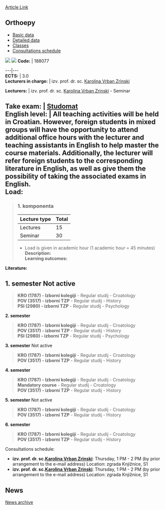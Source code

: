 [Article Link](https://www.fhs.hr/en/course/ort_b)

## Orthoepy
  * [Basic data](https://www.fhs.hr/en/course/ort_b#v1id-523810_379546_1_0 "Basic data")
  * [Detailed data](https://www.fhs.hr/en/course/ort_b#v1id-523810_379546_1_1 "Detailed data")
  * [Classes](https://www.fhs.hr/en/course/ort_b#v1id-523810_379546_1_2 "Classes")
  * [Consultations schedule](https://www.fhs.hr/en/course/ort_b#v1id-523810_379546_1_3 "Consultations schedule")


[![](https://www.fhs.hr/img/flags/gif/hr.gif)](https://www.fhs.hr/predmet/pra_b) [![](https://www.fhs.hr/img/flags/gif/gb.gif)](https://www.fhs.hr/en/course/ort_b)
**Code:** |  188077  
  
---|---  
**ECTS:** |  3.0   
**Lecturers in charge:** |  izv. prof. dr. sc. [Karolina Vrban Zrinski](https://www.fhs.hr/staff/karolina.vrban_zrinski)   
  
**Lecturers:** |  izv. prof. dr. sc. [Karolina Vrban Zrinski](https://www.fhs.hr/djelatnik/karolina.vrban_zrinski) - Seminar  
  
**Take exam:** |  [Studomat](http://www.isvu.hr/studomat)  
**English level:** |  All teaching activities will be held in Croatian. However, foreign students in mixed groups will have the opportunity to attend additional office hours with the lecturer and teaching assistants in English to help master the course materials. Additionally, the lecturer will refer foreign students to the corresponding literature in English, as well as give them the possibility of taking the associated exams in English.   
**Load:**  
---  
> ### 1. komponenta
> | Lecture type | Total  
> ---|---  
> Lectures | 15  
> Seminar | 30  
> * Load is given in academic hour (1 academic hour = 45 minutes)   
**Description:**  
> **Learning outcomes:**  

  
**Literature:**  

  
**1. semester** Not active  
---  
> **KRO (1787) - Izborni kolegiji** - Regular studij - Croatology  
>  **POV (3517) - izborni TZP** - Regular studij - History  
>  **PSI (2980) - izborni TZP** - Regular studij - Psychology  
>   
  
**2. semester**  
> **KRO (1787) - Izborni kolegiji** - Regular studij - Croatology  
>  **POV (3517) - izborni TZP** - Regular studij - History  
>  **PSI (2980) - izborni TZP** - Regular studij - Psychology  
>   
  
**3. semester** Not active  
> **KRO (1787) - Izborni kolegiji** - Regular studij - Croatology  
>  **POV (3517) - izborni TZP** - Regular studij - History  
>   
  
**4. semester**  
> **KRO (1787) - Izborni kolegiji** - Regular studij - Croatology  
>  **Mandatory course** - Regular studij - Croatology  
>  **POV (3517) - izborni TZP** - Regular studij - History  
>   
  
**5. semester** Not active  
> **KRO (1787) - Izborni kolegiji** - Regular studij - Croatology  
>  **POV (3517) - izborni TZP** - Regular studij - History  
>   
  
**6. semester**  
> **KRO (1787) - Izborni kolegiji** - Regular studij - Croatology  
>  **POV (3517) - izborni TZP** - Regular studij - History  
>   
Consultations schedule: 
  * **izv. prof. dr. sc.[Karolina Vrban Zrinski](https://www.fhs.hr/staff/karolina.vrban_zrinski)**: 
Thursday, 1 PM - 2 PM (by prior arrangement to the e-mail address)
Location: zgrada Knjižnice, S1 
  * **izv. prof. dr. sc.[Karolina Vrban Zrinski](https://www.fhs.hr/djelatnik/karolina.vrban_zrinski)**: 
Thursday, 1 PM - 2 PM (by prior arrangement to the e-mail address)
Location: zgrada Knjižnice, S1 


## News
[News archive](https://www.fhs.hr/en/course/ort_b?@=215rd#news_114750 "News archive")
